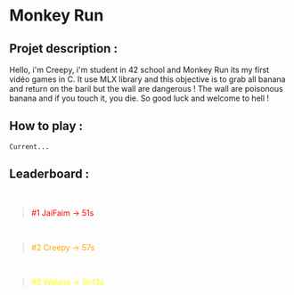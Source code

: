 # Monkey Run

## Projet description :

Hello, i'm Creepy, i'm student in 42 school and Monkey Run its my first vidéo games in C.
It use MLX library and this objective is to grab all banana and return on the baril but the wall are dangerous !
The wall are poisonous banana and if you touch it, you die.
So good luck and welcome to hell !

## How to play :
```
Current...
```

## Leaderboard :
<br>

> <span style="color: red"> #1 JaiFaim → 51s </span>

<br>

> <span style="color: orange"> #2 Creepy → 57s </span>

<br>

> <span style="color: yellow"> #3 Walana → 1m13s </span>
